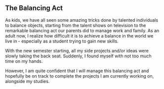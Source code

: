 ## The Balancing Act

As kids, we have all seen some amazing tricks done by talented individuals to balance objects, starting from the talent shows on television to the remarkable balancing act our parents did to manage work and family. As an adult now, I realize how difficult it is to achieve a balance in the world we live in - especially as a student trying to gain new skills.

With the new semester starting, all my side projects and/or ideas were slowly taking the back seat. Suddenly, I found myself with not too much time on my hands.

However, I am quite confident that I will manage this balancing act and hopefully be on track to complete the projects I am currently working on, alongside my studies. 

